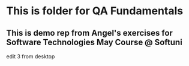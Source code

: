 # This is folder for QA Fundamentals


## This is demo rep from Angel's exercises for Software Technologies May Course @ Softuni

edit 3 from desktop
